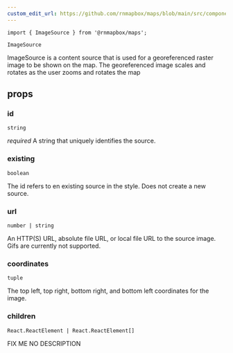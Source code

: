 ```yaml
---
custom_edit_url: https://github.com/rnmapbox/maps/blob/main/src/components/ImageSource.tsx
---
```


  

```tsx
import { ImageSource } from '@rnmapbox/maps';

ImageSource

```
ImageSource is a content source that is used for a georeferenced raster image to be shown on the map.
The georeferenced image scales and rotates as the user zooms and rotates the map

## props

  
### id

```tsx
string
```
_required_
A string that uniquely identifies the source.


  
### existing

```tsx
boolean
```
The id refers to en existing source in the style. Does not create a new source.


  
### url

```tsx
number | string
```
An HTTP(S) URL, absolute file URL, or local file URL to the source image.
Gifs are currently not supported.


  
### coordinates

```tsx
tuple
```
The top left, top right, bottom right, and bottom left coordinates for the image.


  
### children

```tsx
React.ReactElement | React.ReactElement[]
```
FIX ME NO DESCRIPTION


  






